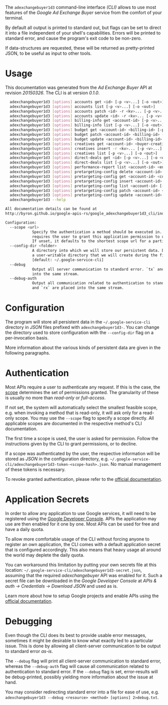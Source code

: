 <!---
DO NOT EDIT !
This file was generated automatically from 'src/mako/cli/README.md.mako'
DO NOT EDIT !
-->
The `adexchangebuyer1d3` command-line interface *(CLI)* allows to use most features of the *Google Ad Exchange Buyer* service from the comfort of your terminal.

By default all output is printed to standard out, but flags can be set to direct it into a file independent of your shell's
capabilities. Errors will be printed to standard error, and cause the program's exit code to be non-zero.

If data-structures are requested, these will be returned as pretty-printed JSON, to be useful as input to other tools.

# Usage

This documentation was generated from the *Ad Exchange Buyer* API at revision *20150326*. The CLI is at version *0.1.0*.

```bash
  adexchangebuyer1d3 [options] accounts get <id> [-p <v>...] [-o <out>]
  adexchangebuyer1d3 [options] accounts list [-p <v>...] [-o <out>]
  adexchangebuyer1d3 [options] accounts patch <id> -r <kv>... [-p <v>...] [-o <out>]
  adexchangebuyer1d3 [options] accounts update <id> -r <kv>... [-p <v>...] [-o <out>]
  adexchangebuyer1d3 [options] billing-info get <account-id> [-p <v>...] [-o <out>]
  adexchangebuyer1d3 [options] billing-info list [-p <v>...] [-o <out>]
  adexchangebuyer1d3 [options] budget get <account-id> <billing-id> [-p <v>...] [-o <out>]
  adexchangebuyer1d3 [options] budget patch <account-id> <billing-id> -r <kv>... [-p <v>...] [-o <out>]
  adexchangebuyer1d3 [options] budget update <account-id> <billing-id> -r <kv>... [-p <v>...] [-o <out>]
  adexchangebuyer1d3 [options] creatives get <account-id> <buyer-creative-id> [-p <v>...] [-o <out>]
  adexchangebuyer1d3 [options] creatives insert -r <kv>... [-p <v>...] [-o <out>]
  adexchangebuyer1d3 [options] creatives list [-p <v>...] [-o <out>]
  adexchangebuyer1d3 [options] direct-deals get <id> [-p <v>...] [-o <out>]
  adexchangebuyer1d3 [options] direct-deals list [-p <v>...] [-o <out>]
  adexchangebuyer1d3 [options] performance-report list <account-id> <end-date-time> <start-date-time> [-p <v>...] [-o <out>]
  adexchangebuyer1d3 [options] pretargeting-config delete <account-id> <config-id> [-p <v>...]
  adexchangebuyer1d3 [options] pretargeting-config get <account-id> <config-id> [-p <v>...] [-o <out>]
  adexchangebuyer1d3 [options] pretargeting-config insert <account-id> -r <kv>... [-p <v>...] [-o <out>]
  adexchangebuyer1d3 [options] pretargeting-config list <account-id> [-p <v>...] [-o <out>]
  adexchangebuyer1d3 [options] pretargeting-config patch <account-id> <config-id> -r <kv>... [-p <v>...] [-o <out>]
  adexchangebuyer1d3 [options] pretargeting-config update <account-id> <config-id> -r <kv>... [-p <v>...] [-o <out>]
  adexchangebuyer1d3 --help

All documentation details can be found at
http://byron.github.io/google-apis-rs/google_adexchangebuyer1d3_cli/index.html

Configuration:
  --scope <url>  
            Specify the authentication a method should be executed in. Each scope 
            requires the user to grant this application permission to use it.
            If unset, it defaults to the shortest scope url for a particular method.
  --config-dir <folder>
            A directory into which we will store our persistent data. Defaults to 
            a user-writable directory that we will create during the first invocation.
            [default: ~/.google-service-cli]
  --debug
            Output all server communication to standard error. `tx` and `rx` are placed 
            into the same stream.
  --debug-auth
            Output all communication related to authentication to standard error. `tx` 
            and `rx` are placed into the same stream.

```

# Configuration

The program will store all persistent data in the `~/.google-service-cli` directory in *JSON* files prefixed with `adexchangebuyer1d3-`.  You can change the directory used to store configuration with the `--config-dir` flag on a per-invocation basis.

More information about the various kinds of persistent data are given in the following paragraphs.

# Authentication

Most APIs require a user to authenticate any request. If this is the case, the [scope][scopes] determines the 
set of permissions granted. The granularity of these is usually no more than *read-only* or *full-access*.

If not set, the system will automatically select the smallest feasible scope, e.g. when invoking a
method that is read-only, it will ask only for a read-only scope. 
You may use the `--scope` flag to specify a scope directly. 
All applicable scopes are documented in the respective method's CLI documentation.

The first time a scope is used, the user is asked for permission. Follow the instructions given 
by the CLI to grant permissions, or to decline.

If a scope was authenticated by the user, the respective information will be stored as *JSON* in the configuration
directory, e.g. `~/.google-service-cli/adexchangebuyer1d3-token-<scope-hash>.json`. No manual management of these tokens
is necessary.

To revoke granted authentication, please refer to the [official documentation][revoke-access].

# Application Secrets

In order to allow any application to use Google services, it will need to be registered using the 
[Google Developer Console][google-dev-console]. APIs the application may use are then enabled for it
one by one. Most APIs can be used for free and have a daily quota.

To allow more comfortable usage of the CLI without forcing anyone to register an own application, the CLI
comes with a default application secret that is configured accordingly. This also means that heavy usage
all around the world may deplete the daily quota.

You can workaround this limitation by putting your own secrets file at this location: 
`~/.google-service-cli/adexchangebuyer1d3-secret.json`, assuming that the required *adexchangebuyer* API 
was enabled for it. Such a secret file can be downloaded in the *Google Developer Console* at 
*APIs & auth -> Credentials -> Download JSON* and used as is.

Learn more about how to setup Google projects and enable APIs using the [official documentation][google-project-new].


# Debugging

Even though the CLI does its best to provide usable error messages, sometimes it might be desirable to know
what exactly led to a particular issue. This is done by allowing all client-server communication to be 
output to standard error *as-is*.

The `--debug` flag will print all client-server communication to standard error, whereas the `--debug-auth` flag
will cause all communication related to authentication to standard error.
If the `--debug` flag is set, error-results will be debug-printed, possibly yielding more information about the 
issue at hand.

You may consider redirecting standard error into a file for ease of use, e.g. `adexchangebuyer1d3 --debug <resource> <method> [options] 2>debug.txt`.


[scopes]: https://developers.google.com/+/api/oauth#scopes
[revoke-access]: http://webapps.stackexchange.com/a/30849
[google-dev-console]: https://console.developers.google.com/
[google-project-new]: https://developers.google.com/console/help/new/